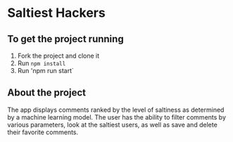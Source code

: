 # Saltiest Hackers

## To get the project running

1. Fork the project and clone it
2. Run `npm install`
3. Run 'npm run start`

## About the project

The app displays comments ranked by the level of saltiness as determined by a machine learning model. The user has the ability to filter comments by various parameters, look at the saltiest users, as well as save and delete their favorite comments.
